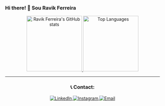 ### Hi there! 👋 Sou Ravik Ferreira
  
<div align="center">
  <a href="https://github.com/RavikFerreira">
    <img height="180em" src="https://github-readme-stats.vercel.app/api?username=RavikFerreira&show_icons=true&theme=dark&title_color=f5e507&text_color=ffffff&bg_color=0d0d0d" alt="Ravik Ferreira's GitHub stats"/> 
    <img height="180em" src="https://github-readme-stats.vercel.app/api/top-langs?username=RavikFerreira&show_icons=true&theme=dark&title_color=f2e507&text_color=fafafa&bg_color=0d0d0d&hide_border=true&locale=en&layout=compact" alt="Top Languages"/>
  </a>
</div>

---

<h3 align="center">📞 Contact:</h3>
<p align="center">
  <a href="https://www.linkedin.com/in/ravik-ferreira-623009212/" target="_blank">
    <img align="center" src="https://img.shields.io/badge/LinkedIn-0077B5?style=for-the-badge&logo=linkedin&logoColor=white" alt="LinkedIn"/>
  </a>
  <a href="https://instagram.com/ravik_fr" target="_blank">
    <img align="center" src="https://img.shields.io/badge/-Instagram-%23E4405F?style=for-the-badge&logo=instagram&logoColor=white" alt="Instagram"/>
  </a>
  <a href="mailto:ravikferreira.developer@gmail.com">
    <img align="center" src="https://img.shields.io/badge/-Gmail-%23333?style=for-the-badge&logo=gmail&logoColor=white" alt="Email"/>
  </a>
</p>



